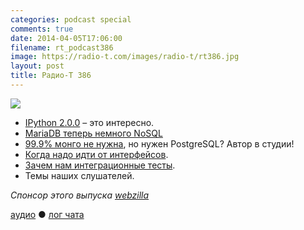 ```yaml
---
categories: podcast special
comments: true
date: 2014-04-05T17:06:00
filename: rt_podcast386
image: https://radio-t.com/images/radio-t/rt386.jpg
layout: post
title: Радио-Т 386
---
```


![](https://radio-t.com/images/radio-t/rt386.jpg)

* [IPython 2.0.0](http://ipython.org/ipython-doc/2/whatsnew/version2.0.html) – это интересно.
* [MariaDB теперь немного NoSQL](http://gigaom.com/2014/03/31/mariadb-adds-nosql-features-to-relational-database-roots/)
* [99.9% монго не нужна](http://obartunov.livejournal.com/177247.html), но нужен PostgreSQL? Автор в студии!
* [Когда надо идти от интерфейсов](http://culttt.com/2014/04/02/code-interface/).
* [Зачем нам интеграционные тесты](http://java.dzone.com/articles/are-integration-tests-worth).
* Темы наших слушателей.

_Спонсор этого выпуска [webzilla](http://radio-t.files.webzilla.com)_

[аудио](http://cdn.radio-t.com/rt_podcast386.mp3) ● [лог чата](http://chat.radio-t.com/logs/radio-t-386.html)
<audio src="http://cdn.radio-t.com/rt_podcast386.mp3" preload="none"></audio>
